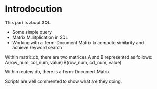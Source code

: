 # Introdocution

This part is about SQL.

* Some simple query
* Matrix Mulitplication in SQL
* Working with a Term-Document Matrix to compute similarity and achieve 
  keyword search

Within matrix.db, there are two matrices A and B represented as follows:
A(row_num, col_num, value)
B(row_num, col_num, value)

Within reuters.db, there is a Term-Document Matrix

Scripts are well commented to show what are they doing.
